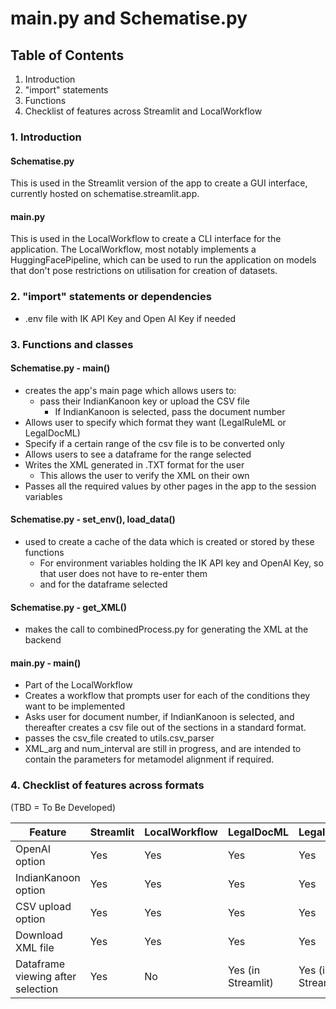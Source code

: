 # main.py and Schematise.py

## Table of Contents

1. Introduction
2. "import" statements
3. Functions 
4. Checklist of features across Streamlit and LocalWorkflow

### 1. Introduction

#### Schematise.py

This is used in the Streamlit version of the app to create a GUI interface, currently hosted on schematise.streamlit.app.

#### main.py
This is used in the LocalWorkflow to create a CLI interface for the application.
The LocalWorkflow, most notably implements a HuggingFacePipeline, which can be used to run the application on models that don't pose restrictions on utilisation for creation of datasets.

### 2. "import" statements or dependencies

- .env file with IK API Key and Open AI Key if needed

### 3. Functions and classes

#### Schematise.py - main()

- creates the app's main page which allows users to:
  - pass their IndianKanoon key or upload the CSV file
    - If IndianKanoon is selected, pass the document number
- Allows user to specify which format they want (LegalRuleML or LegalDocML)
- Specify if a certain range of the csv file is to be converted only
- Allows users to see a dataframe for the range selected
- Writes the XML generated in .TXT format for the user
  - This allows the user to verify the XML on their own
- Passes all the required values by other pages in the app to the session variables

#### Schematise.py - set_env(), load_data()

- used to create a cache of the data which is created or stored by these functions
  - For environment variables holding the IK API key and OpenAI Key, so that user does not have to re-enter them
  - and for the dataframe selected

#### Schematise.py - get_XML()

- makes the call to combinedProcess.py for generating the XML at the backend

####  main.py - main()

- Part of the LocalWorkflow
- Creates a workflow that prompts user for each of the conditions they want to be implemented
- Asks user for document number, if IndianKanoon is selected, and thereafter creates a csv file out of the sections in a  standard format.
- passes the csv_file created to utils.csv_parser
- XML_arg and num_interval are still in progress, and are intended to contain the parameters for metamodel alignment if required.



### 4. Checklist of features across formats

(TBD = To Be Developed)

| Feature                           | Streamlit | LocalWorkflow | LegalDocML         | LegalRuleML |
|-----------------------------------|-----------|---------------|--------------------|-------------|
| OpenAI option                     | Yes       | Yes           | Yes                | Yes         |
| IndianKanoon option               | Yes       | Yes           | Yes                | Yes         |
| CSV upload option                 | Yes       | Yes           | Yes                | Yes         |
| Download XML file                 | Yes       | Yes           | Yes                | Yes         |
| Dataframe viewing after selection | Yes       | No            | Yes (in Streamlit) | Yes (in Streamlit) |
